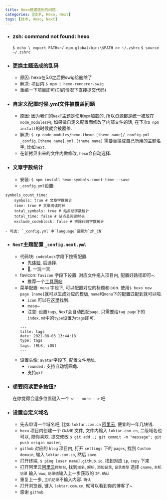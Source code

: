```yaml
---
title: Hexo搭建遇到的问题
categories: [技术, Hexo, Next]
tags: [技术, Hexo, Next]
---
```


- ### zsh: command not found: hexo 
    `$ echo \ export PATH=~/.npm-global/bin:\$PATH >> ~/.zshrc`
    `$ source ~/.zshrc`
- ### 更换主题造成的乱码
    - 原因: hexo在5.0之后把swig给删除了
    - 解决: 项目内 `$ npm i hexo-renderer-swig`
    - 重编一下项目即可(CI的情况下直接提交代码)
<!-- more -->
- ### 自定义配置时候.yml文件被覆盖问题
    - 原因: 因为我们的`NexT`主题是使用`npm`加载的, 所以资源都是统一被放在`node_modules`内, 如果做自定义配置而修改了内部文件的话, 在下次`$ npm install`的时候就会被覆盖.
    - 解决: `$ cp node_modules/hexo-theme-[theme name]/_config.yml _config.[theme name].yml`. `[theme name]` 需要替换成自己所用的主题名字, 比如`next`.
    - 在新拷贝出来的文件内做修改, `hexo`会自动选择.
- ### 文章字数统计
    - 安装: `$ npm install hexo-symbols-count-time --save`
    - `_config.yml`设置:
```
symbols_count_time: 
    symbols: true # 文章字数统计  
    time: true # 文章阅读时长  
    total_symbols: true # 站点总字数统计  
    total_time: false # 站点总阅读时长  
    exclude_codeblock: false # 排除代码字数统计
```
    - 可选: `_config.yml`中`language`设置为`zh_CN`
- ### `NexT`主题配置 `_config.next.yml`
    - 代码块: `codeblock`字段下按需配置.
        - 先[体验](https://theme-next.js.org/highlight/), 后选择.
        - 🤔, 一玩一天
    - favicon: `favicon` 字段下设置. 对应文件拖入项目内, 配置好路径即可~.
        - 推荐一个[工具网站](https://realfavicongenerator.net)
    - 菜单配置: `menu` 字段下, 可以配置对应的标题和icon. 使用`$ hexo new page [name]`就可以生成对应的模版, `name`和`menu`下的配置匹配到就可以啦. 
        - `icon` 可以在[这里](https://fontawesome.com)找到.
        - easy~
        - <bold>注意</bold>: 设置`tags`, `NexT`会自动匹配`page`, 只需要给`tag page`下的`index.md`中的`type`设置为`tags`即可.
        ```
        ---
        title: tags
        date: 2021-08-03 13:44:18
        type: tags
        tags: [技术, iOS]
        ---
        ```
    - 设置头像: `avatar`字段下, 配置文件地址. 
        - `rounded:` 支持自动切圆角.
        - 支持`gif`
- ### 想要阅读更多按钮?
    在你觉得合适多位置键入一个 `<!-- more -->` 吧

- ### 设置自定义域名
    - 先去申请一个域名吧, 比如 `loktar.com.cn` [阿里云](https://wanwang.aliyun.com/?spm=5176.19720258.J_8058803260.55.c9a82c4aVT0pTf), 便宜的一年几块钱.
    - `hexo` 项目内创建一个 `CNAME` 文件, 文件内输入 `loktar.com.cn`, 二级域名也可以, 随你喜欢. 提交修改 `$ git add .; git commit -m "message"; git push origin master`;
    - `github` 对应的 `blog` 项目内, 打开 `settings` 下的 `pages`, 找到 `Custom domain`, 输入 `loktar.com.cn`, 然后 `save`.
    - 打开终端, `$ ping [user name].github.io`, 找到对应 `ip`, `copy` 下来
    - 打开阿里云[阿里云](https://wanwang.aliyun.com/?spm=5176.19720258.J_8058803260.55.c9a82c4aVT0pTf)`控制台`, 找到`域名`, `解析`, `添加记录`, `记录类型` 选择 `cname`, `主机记录` 输入 `www`, `记录值`输入上一步获取的 `IP`. `确认`
    - 重复上一步, `主机记录`不输入内容. `确认`
    - 打开浏览器, 键入 `loktar.com.cn`, 就可以看到你的博客了~. 
    - 感谢 `github`. 
    


    


    
 

